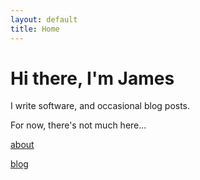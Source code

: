 ```yaml
---
layout: default
title: Home
---
```


# Hi there, I'm James

I write software, and occasional blog posts. 

For now, there's not much here...

[about](/about.html)

[blog](/blog)